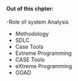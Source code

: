 #### Out of this chpter:

-Role of system Analysis
- Methodology
- SDLC
- Case Tools
- Extreme Programming
- CASE Tools
- eXtreme Programming
- OOAD
